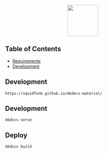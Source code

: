 <p align="center">
  <img src="https://app.academiclabs.co/static/thumbnail.png" width="100">
</p>

## Table of Contents
* [Requirements](#requirements)
* [Development](#development)

## Development
```
https://squidfunk.github.io/mkdocs-material/
```

## Development
```
mkdocs serve
```

## Deploy
```
mkdocs build
```

